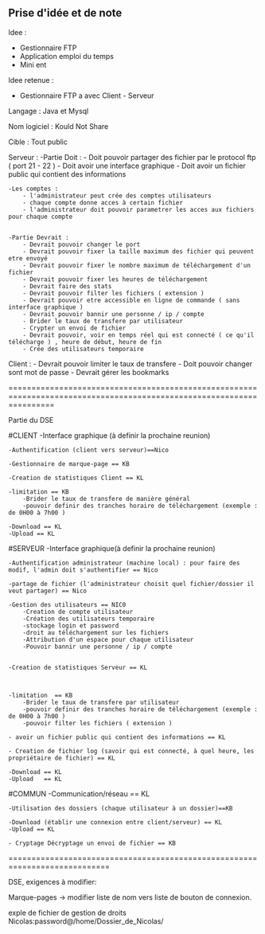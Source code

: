 Prise d'idée et de note
--------------------------------------

Idee :
- Gestionnaire FTP
- Application emploi du temps 
- Mini ent

Idee retenue :
- Gestionnaire FTP a avec Client - Serveur

Langage : 
Java et Mysql

Nom logiciel : Kould Not Share

Cible : Tout public 

Serveur :
	-Partie Doit :
		- Doit pouvoir partager des fichier par le protocol ftp ( port 21 - 22 )
		- Doit avoir une interface graphique
		- Doit avoir un fichier public qui contient des informations

	-Les comptes :
		- l'administrateur peut crée des comptes utilisateurs
		- chaque compte donne acces à certain fichier
		- l'administrateur doit pouvoir parametrer les acces aux fichiers pour chaque compte

	
	-Partie Devrait :
		- Devrait pouvoir changer le port
		- Devrait pouvoir fixer la taille maximum des fichier qui peuvent etre envoyé
		- Devrait pouvoir fixer le nombre maximum de téléchargement d'un fichier
		- Devrait pouvoir fixer les heures de téléchargement
		- Devrait faire des stats
		- Devrait pouvoir filter les fichiers ( extension ) 
		- Devrait pouvoir etre accessible en ligne de commande ( sans interface graphique )
		- Devrait pouvoir bannir une personne / ip / compte
		- Brider le taux de transfere par utilisateur 
		- Crypter un envoi de fichier
		- Devrait pouvoir, voir en temps réel qui est connecté ( ce qu'il télécharge ) , heure de début, heure de fin
		- Crée des utilisateurs temporaire
	

Client :
    - Devrait pouvoir limiter le taux de transfere
    - Doit pouvoir changer sont mot de passe
    - Devrait gérer les bookmarks
	


======================================================================================================================

Partie du DSE

#CLIENT
	-Interface graphique (à definir la prochaine reunion)
	
	-Authentification (client vers serveur)==Nico

	-Gestionnaire de marque-page == KB

	-Creation de statistiques Client == KL

	-limitation == KB
		-Brider le taux de transfere de manière général
		-pouvoir definir des tranches horaire de téléchargement (exemple : de 0H00 à 7h00 )

	-Download == KL
	-Upload == KL



#SERVEUR
	-Interface graphique(à definir la prochaine reunion)

	-Authentification administrateur (machine local) : pour faire des modif, l'admin doit s'authentifier == Nico

	-partage de fichier (l'administrateur choisit quel fichier/dossier il veut partager) == Nico

	-Gestion des utilisateurs == NIC0
		-Creation de compte utilisateur
		-Création des utilisateurs temporaire   
		-stockage login et password
		-droit au téléchargement sur les fichiers
		-Attribution d'un espace pour chaque utilisateur
		-Pouvoir bannir une personne / ip / compte

 
	-Creation de statistiques Serveur == KL

	
	
	-limitation  == KB
		-Brider le taux de transfere par utilisateur
		-pouvoir definir des tranches horaire de téléchargement (exemple : de 0H00 à 7h00 )
		-pouvoir filter les fichiers ( extension )
	
	- avoir un fichier public qui contient des informations == KL

	- Creation de fichier log (savoir qui est connecté, à quel heure, les propriétaire de fichier) == KL

	-Download == KL
	-Upload   == KL

#COMMUN
	-Communication/réseau == KL

	-Utilisation des dossiers (chaque utilisateur à un dossier)==KB
		
	-Download (établir une connexion entre client/serveur) == KL
	-Upload == KL

	- Cryptage Décryptage un envoi de fichier == KB



============================================================================

DSE, exigences à modifier:

Marque-pages -> modifier liste de nom vers liste de bouton de connexion.














exple de fichier de gestion de droits
Nicolas:password@/home/Dossier_de_Nicolas/
	




